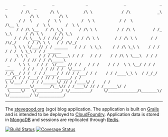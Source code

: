             _            _              _                _               _             _            _        
           / /\         /\ \           /\ \             / /\            _\ \          /\ \         /\ \      
          / /  \       /  \ \         /  \ \           / /  \          /\__ \        /  \ \       /  \ \     
         / / /\ \__   / /\ \_\       / /\ \ \         / / /\ \        / /_ \_\      / /\ \ \     / /\ \_\    
        / / /\ \___\ / / /\/_/      / / /\ \ \       / / /\ \ \      / / /\/_/     / / /\ \ \   / / /\/_/    
        \ \ \ \/___// / / ______   / / /  \ \_\     / / /\ \_\ \    / / /         / / /  \ \_\ / / / ______  
         \ \ \     / / / /\_____\ / / /   / / /    / / /\ \ \___\  / / /         / / /   / / // / / /\_____\ 
     _    \ \ \   / / /  \/____ // / /   / / /    / / /  \ \ \__/ / / / ____    / / /   / / // / /  \/____ / 
    /_/\__/ / /  / / /_____/ / // / /___/ / /    / / /____\_\ \  / /_/_/ ___/\ / / /___/ / // / /_____/ / /  
    \ \/___/ /  / / /______\/ // / /____\/ /    / / /__________\/_______/\__\// / /____\/ // / /______\/ /   
     \_____\/   \/___________/ \/_________/     \/_____________/\_______\/    \/_________/ \/___________/    
                                                                                                             
---------------------------------------------------------------------------------------------------------------- 


The [stevegood.org](http://stevegood.org) (sgo) blog application.  The application is built on
[Grails](http://grails.org/) and is intended to be deployed to [CloudFoundry](http://cloudfoundry.org).
Application data is stored in [MongoDB](http://mongodb.org) and sessions are replicated through [Redis](http://redis.io).

[![Build Status](https://drone.io/github.com/stevegood/blog/status.png)](https://drone.io/github.com/stevegood/blog/latest)
[![Coverage Status](https://coveralls.io/repos/stevegood/blog/badge.png)](https://coveralls.io/r/stevegood/blog)
